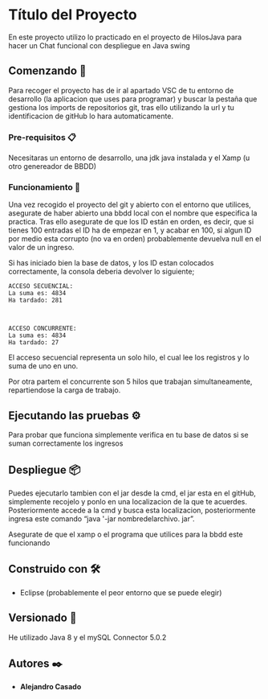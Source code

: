 # Título del Proyecto

En este proyecto utilizo lo practicado en el proyecto de HilosJava para hacer un Chat funcional con despliegue en Java swing

## Comenzando 🚀

Para recoger el proyecto has de ir al apartado VSC de tu entorno de desarrollo (la aplicacion que uses para programar) y buscar la pestaña que gestiona 
los imports de repositorios git, tras ello utilizando la url y tu identificacion de gitHub lo hara automaticamente.


### Pre-requisitos 📋

Necesitaras un entorno de desarrollo, una jdk java instalada y el Xamp (u otro genereador de BBDD)


### Funcionamiento 🔧

Una vez recogido el proyecto del git y abierto con el entorno que utilices, asegurate de haber abierto una bbdd local con el nombre que especifica la practica.
Tras ello asegurate de que los ID están en orden, es decir, que si tienes 100 entradas el ID ha de empezar en 1, y acabar en 100, si algun ID por medio esta corrupto
(no va en orden) probablemente devuelva null en el valor de un ingreso.

Si has iniciado bien la base de datos, y los ID estan colocados correctamente, la consola deberia devolver lo siguiente;

```
ACCESO SECUENCIAL: 
La suma es: 4834
Ha tardado: 281



ACCESO CONCURRENTE: 
La suma es: 4834
Ha tardado: 27

```

El acceso secuencial representa un solo hilo, el cual lee los registros y lo suma de uno en uno.

Por otra partem el concurrente son 5 hilos que trabajan simultaneamente, repartiendose la carga de trabajo.


## Ejecutando las pruebas ⚙️

Para probar que funciona simplemente verifica en tu base de datos si se suman correctamente los ingresos


## Despliegue 📦

Puedes ejecutarlo tambien con el jar desde la cmd, el jar esta en el gitHub, simplemente recojelo y ponlo en una localizacion de la que te acuerdes.
Posteriormente accede a la cmd y busca esta localizacion, posteriormente ingresa este comando “java '-jar nombredelarchivo. jar”.

Asegurate de que el xamp o el programa que utilices para la bbdd este funcionando


## Construido con 🛠️

* Eclipse (probablemente el peor entorno que se puede elegir)


## Versionado 📌

He utilizado Java 8 y el mySQL Connector 5.0.2

## Autores ✒️

* **Alejandro Casado** 

